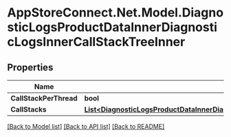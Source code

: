 # AppStoreConnect.Net.Model.DiagnosticLogsProductDataInnerDiagnosticLogsInnerCallStackTreeInner

## Properties

Name | Type | Description | Notes
------------ | ------------- | ------------- | -------------
**CallStackPerThread** | **bool** |  | [optional] 
**CallStacks** | [**List&lt;DiagnosticLogsProductDataInnerDiagnosticLogsInnerCallStackTreeInnerCallStacksInner&gt;**](DiagnosticLogsProductDataInnerDiagnosticLogsInnerCallStackTreeInnerCallStacksInner.md) |  | [optional] 

[[Back to Model list]](../README.md#documentation-for-models) [[Back to API list]](../README.md#documentation-for-api-endpoints) [[Back to README]](../README.md)

